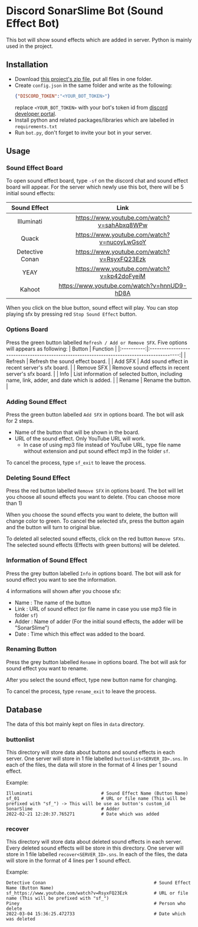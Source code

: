# Discord SonarSlime Bot (Sound Effect Bot)
This bot will show sound effects which are added in server. Python is mainly used in the project.
## Installation
- Download [this project's zip file](https://github.com/creampiney/discord-sfx-sonarslime/blob/main/discord-sfx-sonarslime.zip?raw=true), put all files in one folder.
- Create `config.json` in the same folder and write as the following: 
    ```json
    {"DISCORD_TOKEN":"<YOUR_BOT_TOKEN>"}
    ```
    replace `<YOUR_BOT_TOKEN>` with your bot's token id from [discord developer portal](https://discord.com/developers).
- Install python and related packages/libraries which are labelled in `requirements.txt`
- Run `bot.py`, don't forget to invite your bot in your server.
## Usage
### Sound Effect Board
To open sound effect board, type `-sf` on the discord chat and sound effect board will appear.
For the server which newly use this bot, there will be 5 initial sound effects:

|   Sound Effect  |                     Link                    |
|:---------------:|:-------------------------------------------:|
| Illuminati      | https://www.youtube.com/watch?v=sahAbxq8WPw |
| Quack           | https://www.youtube.com/watch?v=nucoyLwGsoY |
| Detective Conan | https://www.youtube.com/watch?v=RsyxFQ23Ezk |
| YEAY            | https://www.youtube.com/watch?v=kp42doFyeiM |
| Kahoot          | https://www.youtube.com/watch?v=hnnUD9-hD8A |

When you click on the blue button, sound effect will play. You can stop playing sfx by pressing red `Stop Sound Effect` button.
### Options Board
Press the green button labelled `Refresh / Add or Remove SFX`.
Five options will appears as following:
|   Button   |                                          Function                                          |
|:----------:|:------------------------------------------------------------------------------------------:|
| Refresh    | Refresh the sound effect board.                                                            |
| Add SFX    | Add sound effect in recent server's sfx board.                                             |
| Remove SFX | Remove sound effects in recent server's sfx board.                                         |
| Info       | List information of selected button, including name, link, adder, and date which is added. |
| Rename     | Rename the button.                                                                         |

### Adding Sound Effect
Press the green button labelled `Add SFX` in options board. The bot will ask for 2 steps.
- Name of the button that will be shown in the board.
- URL of the sound effect. Only YouTube URL will work.
    - In case of using mp3 file instead of YouTube URL, type file name without extension and put sound effect mp3 in the folder `sf`.

To cancel the process, type `sf_exit` to leave the process.

### Deleting Sound Effect
Press the red button labelled `Remove SFX` in options board. The bot will let you choose all sound effects you want to delete. (You can choose more than 1)

When you choose the sound effects you want to delete, the button will change color to green. To cancel the selected sfx, press the button again and the button will turn to original blue.

To deleted all selected sound effects, click on the red button `Remove SFXs`. The selected sound effects (Effects with green buttons) will be deleted.

### Information of Sound Effect
Press the grey button labelled `Info` in options board. The bot will ask for sound effect you want to see the information.

4 informations will shown after you choose sfx:
- Name : The name of the button
- Link : URL of sound effect (or file name in case you use mp3 file in folder `sf`)
- Adder : Name of adder (For the initial sound effects, the adder will be "SonarSlime")
- Date : Time which this effect was added to the board.

### Renaming Button
Press the grey button labelled `Rename` in options board. The bot will ask for sound effect you want to rename.

After you select the sound effect, type new button name for changing.

To cancel the process, type `rename_exit` to leave the process.

## Database
The data of this bot mainly kept on files in `data` directory.

### buttonlist
This directory will store data about buttons and sound effects in each server. One server will store in 1 file labelled `buttonlist<SERVER_ID>.sns`. In each of the files, the data will store in the format of 4 lines per 1 sound effect.

Example:
```
Illuminati                          # Sound Effect Name (Button Name)
sf_01                               # URL or file name (This will be prefixed with "sf_") -> This will be use as button's custom_id
SonarSlime                          # Adder
2022-02-21 12:20:37.765271          # Date which was added
```

### recover
This directory will store data about deleted sound effects in each server. Every deleted sound effects will be store in this directory. One server will store in 1 file labelled `recover<SERVER_ID>.sns`. In each of the files, the data will store in the format of 4 lines per 1 sound effect.

Example:
```
Detective Conan                                         # Sound Effect Name (Button Name)
sf_https://www.youtube.com/watch?v=RsyxFQ23Ezk          # URL or file name (This will be prefixed with "sf_")
Piney                                                   # Person who delete
2022-03-04 15:36:25.472733                              # Date which was deleted
```
